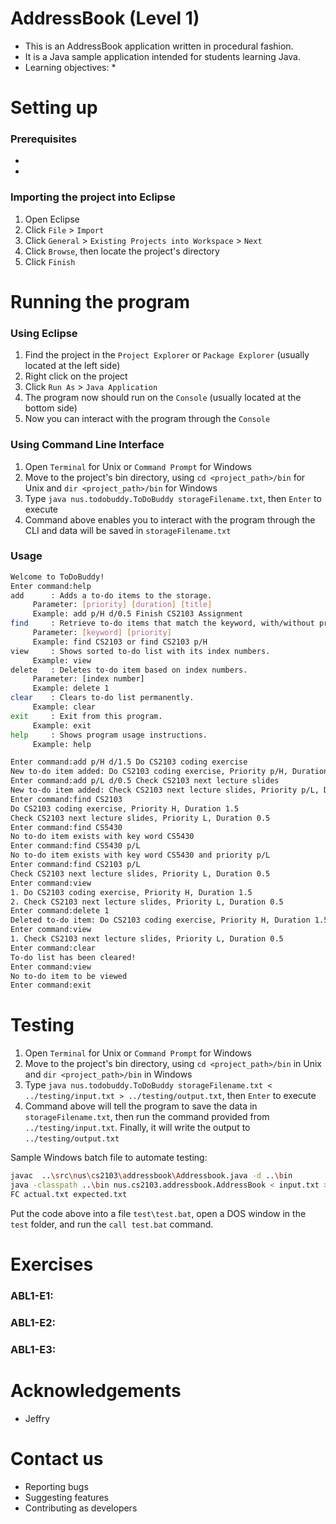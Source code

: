 # AddressBook (Level 1)
* This is an AddressBook application written in procedural fashion.
* It is a Java sample application intended for students learning Java. 
* Learning objectives:
  * 

# Setting up
### Prerequisites
*
* 

### Importing the project into Eclipse
1. Open Eclipse
2. Click `File` > `Import`
3. Click `General` > `Existing Projects into Workspace` > `Next`
4. Click `Browse`, then locate the project's directory
5. Click `Finish`

# Running the program
### Using Eclipse
1. Find the project in the `Project Explorer` or `Package Explorer` (usually located at the left side)
2. Right click on the project
3. Click `Run As` > `Java Application`
4. The program now should run on the `Console` (usually located at the bottom side)
5. Now you can interact with the program through the `Console`

### Using Command Line Interface
1. Open `Terminal` for Unix or `Command Prompt` for Windows
2. Move to the project's bin directory, using `cd <project_path>/bin` for Unix and `dir <project_path>/bin` for Windows
3. Type `java nus.todobuddy.ToDoBuddy storageFilename.txt`, then `Enter` to execute
4. Command above enables you to interact with the program through the CLI and data will be saved in `storageFilename.txt`

### Usage
```sh
Welcome to ToDoBuddy!
Enter command:help 
add      : Adds a to-do items to the storage. 
	 Parameter: [priority] [duration] [title] 
	 Example: add p/H d/0.5 Finish CS2103 Assignment 
find     : Retrieve to-do items that match the keyword, with/without priority. 
	 Parameter: [keyword] [priority] 
	 Example: find CS2103 or find CS2103 p/H 
view     : Shows sorted to-do list with its index numbers. 
	 Example: view 
delete   : Deletes to-do item based on index numbers. 
	 Parameter: [index number] 
	 Example: delete 1 
clear    : Clears to-do list permanently. 
	 Example: clear 
exit     : Exit from this program. 
	 Example: exit 
help     : Shows program usage instructions. 
	 Example: help

Enter command:add p/H d/1.5 Do CS2103 coding exercise
New to-do item added: Do CS2103 coding exercise, Priority p/H, Duration d/1.5
Enter command:add p/L d/0.5 Check CS2103 next lecture slides
New to-do item added: Check CS2103 next lecture slides, Priority p/L, Duration d/0.5
Enter command:find CS2103
Do CS2103 coding exercise, Priority H, Duration 1.5 
Check CS2103 next lecture slides, Priority L, Duration 0.5 
Enter command:find CS5430
No to-do item exists with key word CS5430
Enter command:find CS5430 p/L
No to-do item exists with key word CS5430 and priority p/L
Enter command:find CS2103 p/L
Check CS2103 next lecture slides, Priority L, Duration 0.5 
Enter command:view
1. Do CS2103 coding exercise, Priority H, Duration 1.5 
2. Check CS2103 next lecture slides, Priority L, Duration 0.5 
Enter command:delete 1
Deleted to-do item: Do CS2103 coding exercise, Priority H, Duration 1.5
Enter command:view
1. Check CS2103 next lecture slides, Priority L, Duration 0.5 
Enter command:clear
To-do list has been cleared!
Enter command:view
No to-do item to be viewed
Enter command:exit
```

# Testing
1. Open `Terminal` for Unix or `Command Prompt` for Windows
2. Move to the project's bin directory, using `cd <project_path>/bin` in Unix and `dir <project_path>/bin` in Windows
3. Type `java nus.todobuddy.ToDoBuddy storageFilename.txt < ../testing/input.txt > ../testing/output.txt`, 
then `Enter` to execute
4. Command above will tell the program to save the data in `storageFilename.txt`, 
then run the command provided from `../testing/input.txt`. Finally, it will write the output to `../testing/output.txt`

Sample Windows batch file to automate testing:
```sh
javac  ..\src\nus\cs2103\addressbook\Addressbook.java -d ..\bin
java -classpath ..\bin nus.cs2103.addressbook.AddressBook < input.txt > actual.txt
FC actual.txt expected.txt
```
Put the code above into a file `test\test.bat`,
open a DOS window in the `test` folder,
and run the `call test.bat` command.
# Exercises

### ABL1-E1: 

### ABL1-E2: 

### ABL1-E3: 

# Acknowledgements
* Jeffry

# Contact us
* Reporting bugs
* Suggesting features
* Contributing as developers